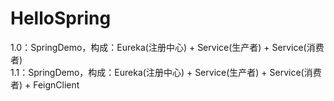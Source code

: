 # HelloSpring  

1.0：SpringDemo，构成：Eureka(注册中心) + Service(生产者) + Service(消费者)  
1.1：SpringDemo，构成：Eureka(注册中心) + Service(生产者) + Service(消费者) + FeignClient  
